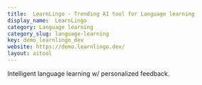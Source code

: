 ```yaml
---
title:  LearnLingo - Trending AI tool for Language learning
display_name:  LearnLingo
category: Language learning
category_slug: language-learning
key: demo_learnlingo_dev
website: https://demo.learnlingo.dev/
layout: aitool
---
```


Intelligent language learning w/ personalized feedback.
